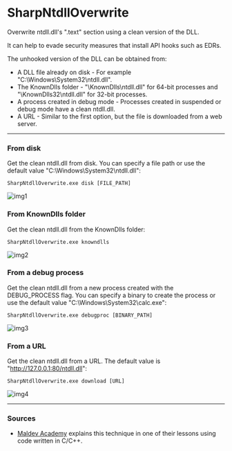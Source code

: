 # SharpNtdllOverwrite

Overwrite ntdll.dll's ".text" section using a clean version of the DLL. 

It can help to evade security measures that install API hooks such as EDRs. 

The unhooked version of the DLL can be obtained from:

- A DLL file already on disk - For example "C:\Windows\System32\ntdll.dll".
- The KnownDlls folder - "\KnownDlls\ntdll.dll" for 64-bit processes and "\KnownDlls32\ntdll.dll" for 32-bit processes.
- A process created in debug mode - Processes created in suspended or debug mode have a clean ntdll.dll.
- A URL - Similar to the first option, but the file is downloaded from a web server.

---------------------------------

### From disk

Get the clean ntdll.dll from disk. You can specify a file path or use the default value "C:\Windows\System32\ntdll.dll":

```
SharpNtdllOverwrite.exe disk [FILE_PATH]
```

![img1](https://raw.githubusercontent.com/ricardojoserf/ricardojoserf.github.io/master/images/ntdll_overwrite/Screenshot_1.png)

### From KnownDlls folder

Get the clean ntdll.dll from the KnownDlls folder:

```
SharpNtdllOverwrite.exe knowndlls
```

![img2](https://raw.githubusercontent.com/ricardojoserf/ricardojoserf.github.io/master/images/ntdll_overwrite/Screenshot_2.png)

### From a debug process

Get the clean ntdll.dll from a new process created with the DEBUG_PROCESS flag. You can specify a binary to create the process or use the default value "C:\Windows\System32\calc.exe":

```
SharpNtdllOverwrite.exe debugproc [BINARY_PATH]
```

![img3](https://raw.githubusercontent.com/ricardojoserf/ricardojoserf.github.io/master/images/ntdll_overwrite/Screenshot_3.png)

### From a URL

Get the clean ntdll.dll from a URL. The default value is "http://127.0.0.1:80/ntdll.dll":

```
SharpNtdllOverwrite.exe download [URL]
```

![img4](https://raw.githubusercontent.com/ricardojoserf/ricardojoserf.github.io/master/images/ntdll_overwrite/Screenshot_4.png)


-------------------------------

### Sources

- [Maldev Academy](https://maldevacademy.com/) explains this technique in one of their lessons using code written in C/C++.
